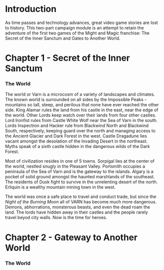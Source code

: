 # Introduction

As time passes and technology advances, great video game stories are lost to history.  This two-part campaign module is an attempt to retain the adventure of the first two games of the Might and Magic franchise:  The Secret of the Inner Sanctum and Gates to Another World.   
# Chapter 1 - Secret of the Inner Sanctum
### The World
The world or Varn is a microcosm of a variety of landscapes and climates.  The known world is surrounded on all sides by the Impossible Peaks - mountains so tall, steep, and perilous that none have ever reached the other side. King Alamar rules the land from his castle in the east, near the edge of the world.  Other Lords keep watch over their lands from four other castles. Lord Ironfist rules from Castle White Wolf near the Sea of Varn in the south.  Lords Inspectron and Hacker rule from Blackwind North and Blackwind South, respectively, keeping guard over the north and managing access to the Ancient Glacier and Dark Forest in the west. Castle Dragadune lies vacant amongst the desolation of the Invading Desert in the northeast.  Myths speak of a sixth castle hidden in the dangerous wilds of the Dark Forest.

Most of civilization resides in one of 5 towns.  Sorpigal lies at the center of the world, nestled snugly in the Pleasant Valley.  Portsmith occupies a peninsula of the Sea of Varn and is the gateway to the islands.  Algary is a pocket of solid ground amongst the haunted marshlands of the southeast.  The residents of Dusk fight to survive in the unrelenting desert of the north.  Erliquin is a wealthy mountain mining town in the west.

The world was once a safe place to travel and conduct trade, but since the *Night of the Burning Moon* all of VARN has become much more dangerous.  Demons, abhorrations, monsterous beasts, and even the dead roam the land.  The lords have hidden away in their castles and the people rarely travel beyod city walls.  Now is the time for heroes.

# Chapter 2 - Gateway to Another World
### The World
